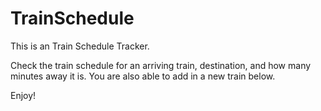 # TrainSchedule

This is an Train Schedule Tracker.

Check the train schedule for an arriving train, destination, and how many minutes away it is.
You are also able to add in a new train below.

Enjoy!